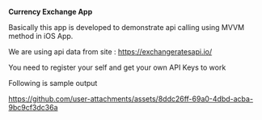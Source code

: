 **Currency Exchange App**

Basically this app is developed to demonstrate api calling using MVVM method in iOS App. 

We are using api data from site : https://exchangeratesapi.io/

You need to register your self and get your own API Keys to work

Following is sample output


https://github.com/user-attachments/assets/8ddc26ff-69a0-4dbd-acba-9bc9cf3dc36a

